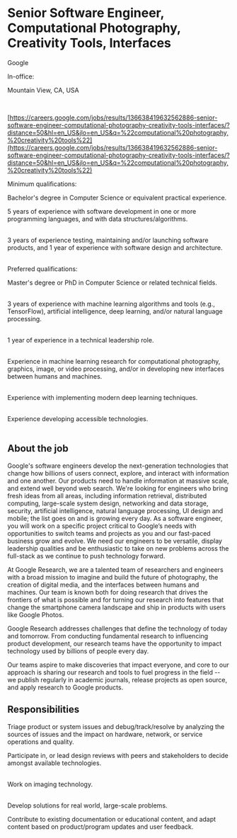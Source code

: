 
# Senior Software Engineer, Computational Photography, Creativity Tools, Interfaces

Google

In-office:

Mountain View, CA, USA

  
 

[https://careers.google.com/jobs/results/136638419632562886-senior-software-engineer-computational-photography-creativity-tools-interfaces/?distance=50&hl=en_US&jlo=en_US&q=%22computational%20photography,%20creativity%20tools%22](https://careers.google.com/jobs/results/136638419632562886-senior-software-engineer-computational-photography-creativity-tools-interfaces/?distance=50&hl=en_US&jlo=en_US&q=%22computational%20photography,%20creativity%20tools%22)

Minimum qualifications:

Bachelor's degree in Computer Science or equivalent practical experience.

5 years of experience with software development in one or more programming languages, and with data structures/algorithms.  
 

3 years of experience testing, maintaining and/or launching software products, and 1 year of experience with software design and architecture.  
 

Preferred qualifications:

Master's degree or PhD in Computer Science or related technical fields.  
 

3 years of experience with machine learning algorithms and tools (e.g., TensorFlow), artificial intelligence, deep learning, and/or natural language processing.  
 

1 year of experience in a technical leadership role.  
 

Experience in machine learning research for computational photography, graphics, image, or video processing, and/or in developing new interfaces between humans and machines.  
 

Experience with implementing modern deep learning techniques.  
 

Experience developing accessible technologies.  
 

## About the job

Google's software engineers develop the next-generation technologies that change how billions of users connect, explore, and interact with information and one another. Our products need to handle information at massive scale, and extend well beyond web search. We're looking for engineers who bring fresh ideas from all areas, including information retrieval, distributed computing, large-scale system design, networking and data storage, security, artificial intelligence, natural language processing, UI design and mobile; the list goes on and is growing every day. As a software engineer, you will work on a specific project critical to Google’s needs with opportunities to switch teams and projects as you and our fast-paced business grow and evolve. We need our engineers to be versatile, display leadership qualities and be enthusiastic to take on new problems across the full-stack as we continue to push technology forward.

At Google Research, we are a talented team of researchers and engineers with a broad mission to imagine and build the future of photography, the creation of digital media, and the interfaces between humans and machines. Our team is known both for doing research that drives the frontiers of what is possible and for turning our research into features that change the smartphone camera landscape and ship in products with users like Google Photos.

Google Research addresses challenges that define the technology of today and tomorrow. From conducting fundamental research to influencing product development, our research teams have the opportunity to impact technology used by billions of people every day.  
  
Our teams aspire to make discoveries that impact everyone, and core to our approach is sharing our research and tools to fuel progress in the field -- we publish regularly in academic journals, release projects as open source, and apply research to Google products.

## Responsibilities

Triage product or system issues and debug/track/resolve by analyzing the sources of issues and the impact on hardware, network, or service operations and quality.

Participate in, or lead design reviews with peers and stakeholders to decide amongst available technologies.  
 

Work on imaging technology.  
 

Develop solutions for real world, large-scale problems.

Contribute to existing documentation or educational content, and adapt content based on product/program updates and user feedback.